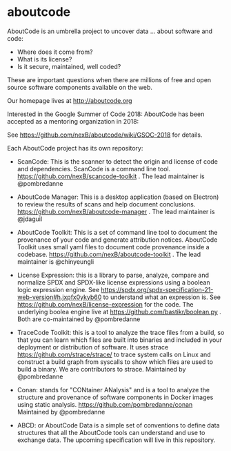 # aboutcode
 AboutCode is an umbrella project to uncover data ... about software and code:

 - Where does it come from?
 - What is its license?
 - Is it secure, maintained, well coded?

These are important questions when there are millions of free and open source software components available on the web.

Our homepage lives at http://aboutcode.org

Interested in the Google Summer of Code 2018: AboutCode has been accepted as a mentoring organization in 2018:

See https://github.com/nexB/aboutcode/wiki/GSOC-2018 for details.

Each AboutCode project has its own repository:

- ScanCode: This is the scanner to detect the origin and license of code and dependencies. ScanCode is a command line tool. https://github.com/nexB/scancode-toolkit . The lead maintainer is @pombredanne

- AboutCode Manager: This is a desktop application (based on Electron) to review the results of scans and help document conclusions. https://github.com/nexB/aboutcode-manager . The lead maintainer is @jdaguil

- AboutCode Toolkit: This is a set of command line tool to document the provenance of your code and generate attribution notices.  AboutCode Toolkit uses small yaml files to document code provenance inside a codebase. https://github.com/nexB/aboutcode-toolkit . The lead maintainer is @chinyeungli

- License Expression: this is a library to parse, analyze, compare and normalize SPDX and SPDX-like license expressions using a boolean logic expression engine. See https://spdx.org/spdx-specification-21-web-version#h.jxpfx0ykyb60 to understand what an expression is. See https://github.com/nexB/license-expression for the code. The underlying boolea engine live at https://github.com/bastikr/boolean.py . Both are co-maintained by @pombredanne

- TraceCode Toolkit: this is a tool to analyze the trace files from a build, so that you can learn which files are built into binaries and  included in your deployment or distribution of software. It uses strace https://github.com/strace/strace/ to trace system calls on Linux and construct a build graph from syscalls to show which files are used to build a binary. We are contributors to strace. Maintained by @pombredanne

- Conan: stands for "CONtainer ANalysis" and is a tool to analyze the structure and provenance of software components in Docker images using static analysis. https://github.com/pombredanne/conan Maintained by @pombredanne

- ABCD: or AboutCode Data is a simple set of conventions to define data structures that all the AboutCode tools can understand and use to exchange data. The upcoming specification will live in this repository.
